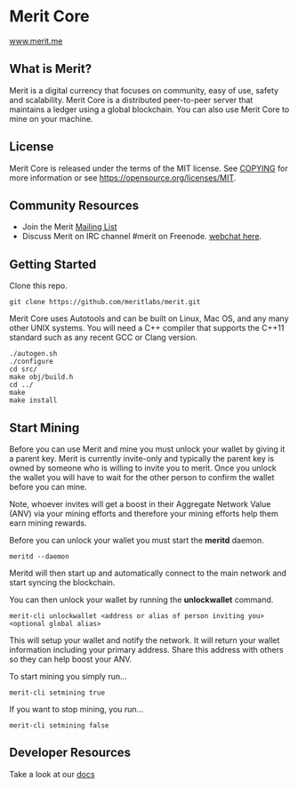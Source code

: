 Merit Core
=====================================

www.merit.me

What is Merit?
----------------

Merit is a digital currency that focuses on community, easy of use, safety and
scalability. Merit Core is a distributed peer-to-peer server that maintains a
ledger using a global blockchain. You can also use Merit Core to mine on your
machine.

License
-------

Merit Core is released under the terms of the MIT license. See [COPYING](COPYING) for more
information or see https://opensource.org/licenses/MIT.

Community Resources
------------------

* Join the Merit [Mailing List](https://groups.google.com/forum/#!forum/meritlabs)
* Discuss Merit on IRC channel #merit on Freenode. [webchat here](http://webchat.freenode.net/?channels=merit).

Getting Started
-------------------

Clone this repo.

    git clone https://github.com/meritlabs/merit.git

Merit Core uses Autotools and can be built on Linux, Mac OS, and any many other
UNIX systems. You will need a C++ compiler that supports the C++11 standard
such as any recent GCC or Clang version.

    ./autogen.sh
    ./configure
    cd src/
    make obj/build.h
    cd ../
    make 
    make install


Start Mining
---------------

Before you can use Merit and mine you must unlock your wallet by giving it a parent key. 
Merit is currently invite-only and typically the parent key is owned by someone
who is willing to invite you to merit. Once you unlock the wallet you will have
to wait for the other person to confirm the wallet before you can mine.

Note, whoever invites will get a boost in their Aggregate Network Value (ANV)
via your mining efforts and therefore your mining efforts help them earn mining rewards.

Before you can unlock your wallet you must start the **meritd** daemon.

    meritd --daemon

Meritd will then start up and automatically connect to the main network and start
syncing the blockchain.

You can then unlock your wallet by running the **unlockwallet** command.

    merit-cli unlockwallet <address or alias of person inviting you> <optional global alias>

This will setup your wallet and notify the network. It will return your
wallet information including your primary address. Share this address with
others so they can help boost your ANV.

To start mining you simply run...

    merit-cli setmining true

If you want to stop mining, you run...

    merit-cli setmining false

Developer Resources
-------------------
Take a look at our [docs](doc/README.md)

